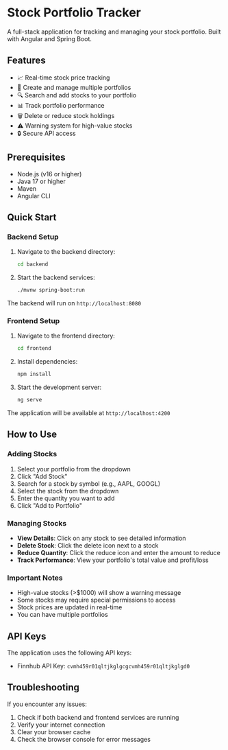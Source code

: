 # Stock Portfolio Tracker

A full-stack application for tracking and managing your stock portfolio. Built with Angular and Spring Boot.

## Features

- 📈 Real-time stock price tracking
- 💼 Create and manage multiple portfolios
- 🔍 Search and add stocks to your portfolio
- 📊 Track portfolio performance
- 🗑️ Delete or reduce stock holdings
- ⚠️ Warning system for high-value stocks
- 🔒 Secure API access

## Prerequisites

- Node.js (v16 or higher)
- Java 17 or higher
- Maven
- Angular CLI

## Quick Start

### Backend Setup

1. Navigate to the backend directory:
   ```bash
   cd backend
   ```

2. Start the backend services:
   ```bash
   ./mvnw spring-boot:run
   ```

The backend will run on `http://localhost:8080`

### Frontend Setup

1. Navigate to the frontend directory:
   ```bash
   cd frontend
   ```

2. Install dependencies:
   ```bash
   npm install
   ```

3. Start the development server:
   ```bash
   ng serve
   ```

The application will be available at `http://localhost:4200`

## How to Use

### Adding Stocks

1. Select your portfolio from the dropdown
2. Click "Add Stock"
3. Search for a stock by symbol (e.g., AAPL, GOOGL)
4. Select the stock from the dropdown
5. Enter the quantity you want to add
6. Click "Add to Portfolio"

### Managing Stocks

- **View Details**: Click on any stock to see detailed information
- **Delete Stock**: Click the delete icon next to a stock
- **Reduce Quantity**: Click the reduce icon and enter the amount to reduce
- **Track Performance**: View your portfolio's total value and profit/loss

### Important Notes

- High-value stocks (>$1000) will show a warning message
- Some stocks may require special permissions to access
- Stock prices are updated in real-time
- You can have multiple portfolios

## API Keys

The application uses the following API keys:
- Finnhub API Key: `cvmh459r01qltjkglgcgcvmh459r01qltjkglgd0`

## Troubleshooting

If you encounter any issues:

1. Check if both backend and frontend services are running
2. Verify your internet connection
3. Clear your browser cache
4. Check the browser console for error messages
